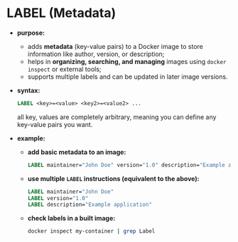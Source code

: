 # LABEL (Metadata)

- **purpose:**
  - adds **metadata** (key-value pairs) to a Docker image to store information like author, version, or description;
  - helps in **organizing, searching, and managing** images using `docker inspect` or external tools;
  - supports multiple labels and can be updated in later image versions.

- **syntax:**

    ```dockerfile
    LABEL <key>=<value> <key2>=<value2> ...
    ```
    all key, values are completely arbitrary, meaning you can define any key-value pairs you want.

- **example:**
  - **add basic metadata to an image:**
  
    ```dockerfile
    LABEL maintainer="John Doe" version="1.0" description="Example application"
    ```
  - **use multiple `LABEL` instructions (equivalent to the above):**
  
    ```dockerfile
    LABEL maintainer="John Doe"
    LABEL version="1.0"
    LABEL description="Example application"
    ```
  - **check labels in a built image:**
  
    ```sh
    docker inspect my-container | grep Label
    ```
